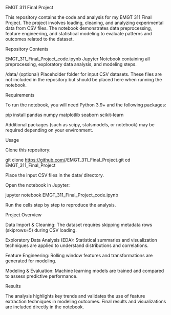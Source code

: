 EMGT 311 Final Project

This repository contains the code and analysis for my EMGT 311 Final Project. The project involves loading, cleaning, and analyzing experimental data from CSV files. The notebook demonstrates data preprocessing, feature engineering, and statistical modeling to evaluate patterns and outcomes related to the dataset.

Repository Contents

EMGT_311_Final_Project_code.ipynb
Jupyter Notebook containing all preprocessing, exploratory data analysis, and modeling steps.

/data/ (optional)
Placeholder folder for input CSV datasets. These files are not included in the repository but should be placed here when running the notebook.

Requirements

To run the notebook, you will need Python 3.9+ and the following packages:

pip install pandas numpy matplotlib seaborn scikit-learn


Additional packages (such as scipy, statsmodels, or notebook) may be required depending on your environment.

Usage

Clone this repository:

git clone https://github.com/<your-username>/EMGT_311_Final_Project.git
cd EMGT_311_Final_Project


Place the input CSV files in the data/ directory.

Open the notebook in Jupyter:

jupyter notebook EMGT_311_Final_Project_code.ipynb


Run the cells step by step to reproduce the analysis.

Project Overview

Data Import & Cleaning: The dataset requires skipping metadata rows (skiprows=5) during CSV loading.

Exploratory Data Analysis (EDA): Statistical summaries and visualization techniques are applied to understand distributions and correlations.

Feature Engineering: Rolling window features and transformations are generated for modeling.

Modeling & Evaluation: Machine learning models are trained and compared to assess predictive performance.

Results

The analysis highlights key trends and validates the use of feature extraction techniques in modeling outcomes. Final results and visualizations are included directly in the notebook.
